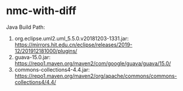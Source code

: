 # nmc-with-diff

Java Build Path:
1) org.eclipse.uml2.uml_5.5.0.v20181203-1331.jar: https://mirrors.hit.edu.cn/eclipse/releases/2019-12/201912181000/plugins/
2) guava-15.0.jar: https://repo1.maven.org/maven2/com/google/guava/guava/15.0/
3) commons-collections4-4.4.jar: https://repo1.maven.org/maven2/org/apache/commons/commons-collections4/4.4/

